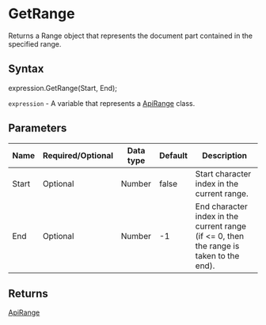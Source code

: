 # GetRange

Returns a Range object that represents the document part contained in the specified range.

## Syntax

expression.GetRange(Start, End);

`expression` - A variable that represents a [ApiRange](../ApiRange.md) class.

## Parameters

| **Name** | **Required/Optional** | **Data type** | **Default** | **Description** |
| ------------- | ------------- | ------------- | ------------- | ------------- |
| Start | Optional | Number | false | Start character index in the current range. |
| End | Optional | Number | -1 | End character index in the current range (if <= 0, then the range is taken to the end). |

## Returns

[ApiRange](../../ApiRange/ApiRange.md)